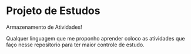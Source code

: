 # Projeto de Estudos

Armazenamento de Atividades!

Qualquer linguagem que me proponho aprender coloco as atividades que faço nesse repositorio para ter maior controle de estudo.

